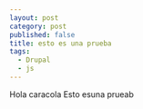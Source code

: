 ```yaml
---
layout: post
category: post
published: false
title: esto es una prueba
tags: 
  - Drupal
  - js
---
```


Hola caracola
Esto esuna prueab